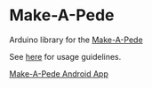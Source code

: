 # Make-A-Pede
Arduino library for the [Make-A-Pede](http://makeapede.com)

See [here](https://github.com/Automata-Development/Make-A-Pede/tree/master/3.0/MakeAPede) for usage guidelines.

[Make-A-Pede Android App](https://github.com/Automata-Development/Make-A-Pede-Android-App)
